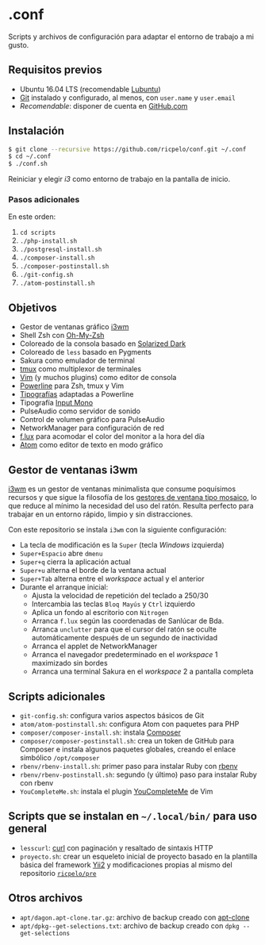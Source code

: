 # .conf

Scripts y archivos de configuración para adaptar el entorno de trabajo a mi
gusto.

## Requisitos previos

* Ubuntu 16.04 LTS (recomendable [Lubuntu](http://lubuntu.net))
* [Git](https://git-scm.com) instalado y configurado, al menos, con `user.name`
  y `user.email`
* *Recomendable*: disponer de cuenta en [GitHub.com](https://github.com)

## Instalación

```sh
$ git clone --recursive https://github.com/ricpelo/conf.git ~/.conf
$ cd ~/.conf
$ ./conf.sh
```

Reiniciar y elegir *i3* como entorno de trabajo en la pantalla de inicio.

### Pasos adicionales

En este orden:

1. `cd scripts`
2. `./php-install.sh`
3. `./postgresql-install.sh`
4. `./composer-install.sh`
5. `./composer-postinstall.sh`
6. `./git-config.sh`
7. `./atom-postinstall.sh`

## Objetivos

* Gestor de ventanas gráfico [i3wm](http://i3wm.org)
* Shell Zsh con [Oh-My-Zsh](http://ohmyz.sh)
* Coloreado de la consola basado en [Solarized
  Dark](https://github.com/seebi/dircolors-solarized)
* Coloreado de `less` basado en Pygments
* Sakura como emulador de terminal
* [tmux](https://tmux.github.io) como multiplexor de terminales
* [Vim](http://www.vim.org) (y muchos plugins) como editor de consola
* [Powerline](https://github.com/powerline/powerline) para Zsh, tmux y Vim
* [Tipografías](https://github.com/powerline/fonts) adaptadas a Powerline
* Tipografía [Input Mono](http://input.fontbureau.com)
* PulseAudio como servidor de sonido
* Control de volumen gráfico para PulseAudio
* NetworkManager para configuración de red
* [f.lux](https://justgetflux.com) para acomodar el color del monitor a la
  hora del día
* [Atom](https://atom.io) como editor de texto en modo gráfico

## Gestor de ventanas i3wm

[i3wm](http://i3wm.org) es un gestor de ventanas minimalista que consume
poquísimos recursos y que sigue la filosofía de los [gestores de ventana tipo
mosaico](https://en.wikipedia.org/wiki/Tiling_window_manager), lo que reduce al
mínimo la necesidad del uso del ratón. Resulta perfecto para trabajar en un
entorno rápido, limpio y sin distracciones.

Con este repositorio se instala `i3wm` con la siguiente configuración:

* La tecla de modificación es la `Super` (tecla _Windows_ izquierda)
* `Super+Espacio` abre `dmenu`
* `Super+q` cierra la aplicación actual
* `Super+u` alterna el borde de la ventana actual
* `Super+Tab` alterna entre el _workspace_ actual y el anterior
* Durante el arranque inicial:
  * Ajusta la velocidad de repetición del teclado a 250/30
  * Intercambia las teclas `Bloq Mayús` y `Ctrl` izquierdo
  * Aplica un fondo al escritorio con `Nitrogen`
  * Arranca `f.lux` según las coordenadas de Sanlúcar de Bda.
  * Arranca `unclutter` para que el cursor del ratón se oculte automáticamente
    después de un segundo de inactividad
  * Arranca el applet de NetworkManager
  * Arranca el navegador predeterminado en el _workspace_ 1 maximizado sin
    bordes
  * Arranca una terminal Sakura en el _workspace_ 2 a pantalla completa

## Scripts adicionales

* `git-config.sh`: configura varios aspectos básicos de Git
* `atom/atom-postinstall.sh`: configura Atom con paquetes para PHP
* `composer/composer-install.sh`: instala [Composer](https://getcomposer.org)
* `composer/composer-postinstall.sh`: crea un token de GitHub para Composer e
  instala algunos paquetes globales, creando el enlace simbólico `/opt/composer`
* `rbenv/rbenv-install.sh`: primer paso para instalar Ruby con
  [rbenv](http://rbenv.org)
* `rbenv/rbenv-postinstall.sh`: segundo (y último) paso para instalar Ruby con
  rbenv
* `YouCompleteMe.sh`: instala el plugin
  [YouCompleteMe](https://github.com/Valloric/YouCompleteMe) de Vim

## Scripts que se instalan en `~/.local/bin/` para uso general

* `lesscurl`: [curl](https://curl.haxx.se) con paginación y resaltado de
   sintaxis HTTP
* `proyecto.sh`: crear un esqueleto inicial de proyecto basado en la plantilla
  básica del framework [Yii2](http://www.yiiframework.com) y modificaciones
  propias al mismo del repositorio
  [`ricpelo/pre`](https://github.com/ricpelo/pre)

## Otros archivos

* `apt/dagon.apt-clone.tar.gz`: archivo de backup creado con
  [apt-clone](https://github.com/mvo5/apt-clone)
* `apt/dpkg--get-selections.txt`: archivo de backup creado con `dpkg
  --get-selections`

